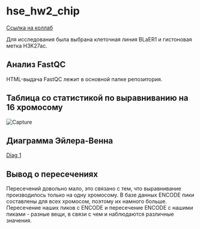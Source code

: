 # hse_hw2_chip

[Ссылка на коллаб](HW2_chip.ipynb)

Для исследования была выбрана клеточная линия BLaER1 и гистоновая метка H3K27ac.

## Анализ FastQC

HTML-выдача FastQC лежит в основной папке репозитория.

## Таблица со статистикой по выравниванию на 16 хромосому
![Capture](https://user-images.githubusercontent.com/77488037/223223218-69e7a92a-e3b6-4738-a20a-37a4f0ffdc99.PNG)

## Диаграмма Эйлера-Венна

[Diag 1]()

## Вывод о пересечениях
Пересечений довольно мало, это связано с тем, что выравнивание производилось только на одну хромосому. В базе данных ENCODE пики составлены для всех хромосом, поэтому их намного больше. Пересечение наших пиков с ENCODE и пересечение ENCODE с нашими пиками - разные вещи, в связи с чем и наблюдаются различные значения.
